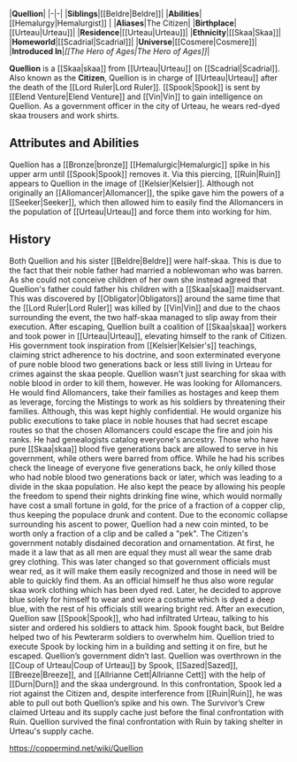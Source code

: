 |**Quellion**|
|-|-|
|**Siblings**|[[Beldre\|Beldre]]|
|**Abilities**|[[Hemalurgy\|Hemalurgist]] |
|**Aliases**|The Citizen|
|**Birthplace**|[[Urteau\|Urteau]]|
|**Residence**|[[Urteau\|Urteau]]|
|**Ethnicity**|[[Skaa\|Skaa]]|
|**Homeworld**|[[Scadrial\|Scadrial]]|
|**Universe**|[[Cosmere\|Cosmere]]|
|**Introduced In**|*[[The Hero of Ages\|The Hero of Ages]]*|

**Quellion** is a [[Skaa\|skaa]] from [[Urteau\|Urteau]] on [[Scadrial\|Scadrial]].
Also known as the **Citizen**, Quellion is in charge of [[Urteau\|Urteau]] after the death of the [[Lord Ruler\|Lord Ruler]]. [[Spook\|Spook]] is sent by [[Elend Venture\|Elend Venture]] and [[Vin\|Vin]] to gain intelligence on Quellion. As a government officer in the city of Urteau, he wears red-dyed skaa trousers and work shirts.

## Attributes and Abilities
Quellion has a [[Bronze\|bronze]] [[Hemalurgic\|Hemalurgic]] spike in his upper arm until [[Spook\|Spook]] removes it. Via this piercing, [[Ruin\|Ruin]] appears to Quellion in the image of [[Kelsier\|Kelsier]]. Although not originally an [[Allomancer\|Allomancer]], the spike gave him the powers of a [[Seeker\|Seeker]], which then allowed him to easily find the Allomancers in the population of [[Urteau\|Urteau]] and force them into working for him.

## History
Both Quellion and his sister [[Beldre\|Beldre]] were half-skaa. This is due to the fact that their noble father had married a noblewoman who was barren. As she could not conceive children of her own she instead agreed that Quellion's father could father his children with a [[Skaa\|skaa]] maidservant. This was discovered by [[Obligator\|Obligators]] around the same time that the [[Lord Ruler\|Lord Ruler]] was killed by [[Vin\|Vin]] and due to the chaos surrounding the event, the two half-skaa managed to slip away from their execution.
After escaping, Quellion built a coalition of [[Skaa\|skaa]] workers and took power in [[Urteau\|Urteau]], elevating himself to the rank of Citizen. His government took inspiration from [[Kelsier\|Kelsier's]] teachings, claiming strict adherence to his doctrine, and soon exterminated everyone of pure noble blood two generations back or less still living in Urteau for crimes against the skaa people.
Quellion wasn't just searching for skaa with noble blood in order to kill them, however. He was looking for Allomancers. He would find Allomancers, take their families as hostages and keep them as leverage, forcing the Mistings to work as his soldiers by threatening their families. Although, this was kept highly confidential. He would organize his public executions to take place in noble houses that had secret escape routes so that the chosen Allomancers could escape the fire and join his ranks.
He had genealogists catalog everyone's ancestry. Those who have pure [[Skaa\|skaa]] blood five generations back are allowed to serve in his government, while others were barred from office. While he had his scribes check the lineage of everyone five generations back, he only killed those who had noble blood two generations back or later, which was leading to a divide in the skaa population.
He also kept the peace by allowing his people the freedom to spend their nights drinking fine wine, which would normally have cost a small fortune in gold, for the price of a fraction of a copper clip, thus keeping the populace drunk and content.
Due to the economic collapse surrounding his ascent to power, Quellion had a new coin minted, to be worth only a fraction of a clip and be called a "pek".
The Citizen's government notably disdained decoration and ornamentation. At first, he made it a law that as all men are equal they must all wear the same drab grey clothing. This was later changed so that government officials must wear red, as it will make them easily recognized and those in need will be able to quickly find them. As an official himself he thus also wore regular skaa work clothing which has been dyed red. Later, he decided to approve blue solely for himself to wear and wore a costume which is dyed a deep blue, with the rest of his officials still wearing bright red.
After an execution, Quellion saw [[Spook\|Spook]], who had infiltrated Urteau, talking to his sister and ordered his soldiers to attack him. Spook fought back, but Beldre helped two of his Pewterarm soldiers to overwhelm him. Quellion tried to execute Spook by locking him in a building and setting it on fire, but he escaped.
Quellion’s government didn’t last. Quellion was overthrown in the [[Coup of Urteau\|Coup of Urteau]] by Spook, [[Sazed\|Sazed]], [[Breeze\|Breeze]], and [[Allrianne Cett\|Allrianne Cett]] with the help of [[Durn\|Durn]] and the skaa underground. In this confrontation, Spook led a riot against the Citizen and, despite interference from [[Ruin\|Ruin]], he was able to pull out both Quellion’s spike and his own. The Survivor’s Crew claimed Urteau and its supply cache just before the final confrontation with Ruin.
Quellion survived the final confrontation with Ruin by taking shelter in Urteau's supply cache.



https://coppermind.net/wiki/Quellion